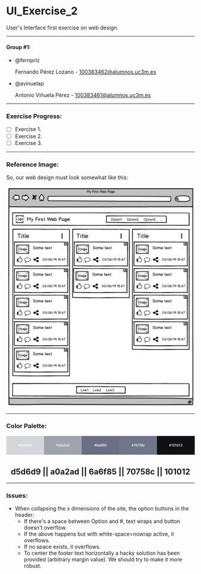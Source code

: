 # UI_Exercise_2


User's Interface first exercise on web design.

----

#### Group #1:
 - @fernprlz

    Fernando Pérez Lozano - 100383462@alumnos.uc3m.es
 - @avinuelap

    Antonio Viñuela Pérez - 100383461@alumnos.uc3m.es

---
### Exercise Progress:
  * [ ] Exercise 1.
  * [ ] Exercise 2.
  * [ ] Exercise 3.
---

### Reference Image:
So, our web design must look somewhat like this:

<p align="center">
  <img src="/images/reference.png" alt="Not working, huh?">
</p>

---
### Color Palette:
<p align="center">
  <img src="/images/colors.png" alt="Not working, huh?">
</p>

<h2 align="center">
d5d6d9 || a0a2ad || 6a6f85 || 70758c || 101012
</h2>

---
### Issues:
* When collapsing the x dimensions of the site, the option buttons in the header:
  * If there's a space between Option and #, text wraps and button doesn't overflow.
  * If the above happens but with white-space=nowrap active, it overflows.
  * If no space exists, it overflows.
  * To center the footer text horizontally a hacky solution has been provided (arbitrary margin value). We should try to make it more robust.

